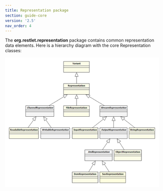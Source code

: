 ```yaml
---
title: Representation package
section: guide-core
version: '2.5'
nav_order: 4
---
```

The **org.restlet.representation** package contains common representation
data elements. Here is a hierarchy diagram with the core Representation
classes:

![representations](images/representations.png "representations")
